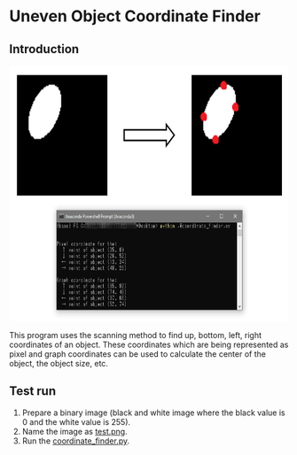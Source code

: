# Uneven Object Coordinate Finder

## Introduction

<p align = "center">
  <img src = "https://raw.githubusercontent.com/hafiz-kamilin/exercise_coordinateFinder/master/source/output.png" width = "700" height = "462"/>
</p>

This program uses the scanning method to find up, bottom, left, right coordinates of an object. These coordinates which are being represented as pixel and graph coordinates can be used to calculate the center of the object, the object size, etc.

## Test run

1. Prepare a binary image (black and white image where the black value is 0 and the white value is 255).
2. Name the image as [test.png](https://github.com/hafiz-kamilin/uneven_object_coordinate_finder/blob/master/source/test.png).
3. Run the [coordinate_finder.py](https://github.com/hafiz-kamilin/uneven_object_coordinate_finder/blob/master/source/coordinate_finder.py).
